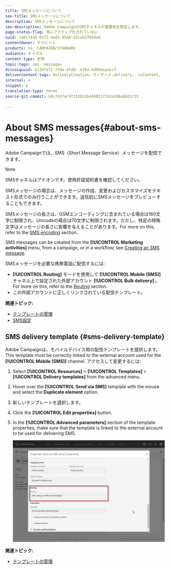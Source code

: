 ```yaml
---
title: SMSメッセージについて
seo-title: SMSメッセージについて
description: SMSメッセージについて
seo-description: Adobe CampaignのSMSチャネルの重要性を特定します。
page-status-flag: 常にアクティブ化されていない
uuid: 14dc7434-8171-4ad1-9540-52ca637659a9
contentOwner: サウビート
products: SG_ CAMPAIGN/STANDARD
audience: チャネル
content-type: 参照
topic-tags: sms- messages
discoiquuid: 6134fe72-77de-4fd0- b794-4d966epaccf
delivercontext-tags: DeliveryCreation，ウィザード;delivery， ssContent， back
internal: n
snippet: y
translation-type: tm+mt
source-git-commit: b0cf437ec97153b53bd4502171b24286abb25731

---
```



# About SMS messages{#about-sms-messages}

Adobe Campaignでは、SMS（Short Message Service）メッセージを配信できます。

>[!NOTE]
>
>SMSチャネルはアドオンです。使用許諾契約書を確認してください。

SMSメッセージの場合は、メッセージの作成、変更およびカスタマイズをテキスト形式でのみ行うことができます。送信前にSMSメッセージをプレビューすることもできます。

SMSメッセージの長さは、GSMエンコーディングに含まれている場合は160文字に制限され、Unicodeの場合は70文字に制限されます。ただし、特定の特殊文字はメッセージの長さに影響を与えることがあります。For more on this, refer to the [SMS encoding](../../administration/using/configuring-sms-channel.md#sms-encoding--length-and-transliteration) section.

SMS messages can be created from the **[!UICONTROL Marketing activities]** menu, from a campaign, or in a workflow, see [Creating an SMS message](../../channels/using/creating-an-sms-message.md).

SMSメッセージを必要な携帯電話に配信するには:

* **[!UICONTROL Routing]** モードを使用して **[!UICONTROL Mobile (SMS)]** チャネル上で設定された外部アカウント **[!UICONTROL Bulk delivery]** 。For more on this, refer to the [Routing](../../administration/using/configuring-sms-channel.md#defining-an-sms-routing) section.
* この外部アカウントに正しくリンクされている配信テンプレート。

**関連トピック:**

* [テンプレートの管理](../../start/using/about-templates.md)
* [SMS設定](../../administration/using/configuring-sms-channel.md#defining-an-sms-routing)

## SMS delivery template {#sms-delivery-template}

Adobe Campaignは、モバイルデバイス用の配信テンプレートを提供します。This template must be correctly linked to the external account used for the **[!UICONTROL Mobile (SMS)]** channel. アクセスして変更するには:

1. Select **[!UICONTROL Resources]** &gt; **[!UICONTROL Templates]** &gt; **[!UICONTROL Delivery templates]** from the advanced menu.
1. Hover over the **[!UICONTROL Send via SMS]** template with the mouse and select the **Duplicate element** option.
1. 新しいテンプレートを選択します。
1. Click the **[!UICONTROL Edit properties]** button.
1. In the **[!UICONTROL Advanced parameters]** section of the template properties, make sure that the template is linked to the external account to be used for delivering SMS.

   ![](assets/sms_template.png)

**関連トピック:**

* [テンプレートの管理](../../start/using/about-templates.md)

